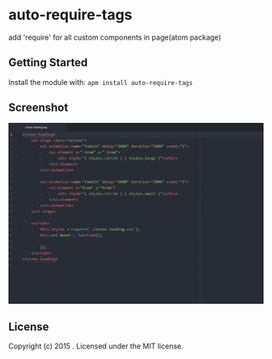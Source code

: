 # auto-require-tags
add 'require' for all custom components in page(atom package)

## Getting Started
Install the module with: `apm install auto-require-tags`

## Screenshot
![](https://github.com/fengzilong/auto-require-tags/blob/master/screenshot.gif?raw=true)

## License
Copyright (c) 2015 . Licensed under the MIT license.
